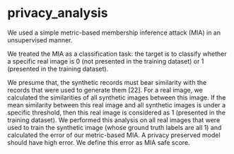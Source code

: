 # privacy_analysis
We used a simple metric-based membership inference attack (MIA) in an unsupervised manner. 

We treated the MIA as a classification task: the target is to classify whether a specific real image is 0 (not presented in the training dataset) or 1 (presented in the training dataset).

We presume that, the synthetic records must bear similarity with the records that were used to generate them [22]. For a real image, we calculated the similarities of all synthetic images between this image. If the mean similarity between this real image and all synthetic images is under a specific threshold, then this real image is considered as 1 (presented in the training dataset). We performed this analysis on all real images that were used to train the synthetic image (whose ground truth labels are all 1) and calculated the error of our metric-based MIA. A privacy preserved model should have high error. We define this error as MIA safe score. 
